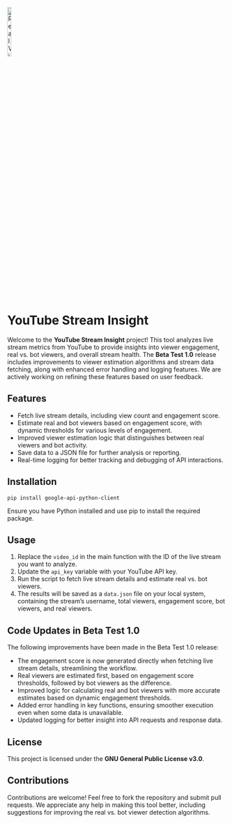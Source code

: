 <!DOCTYPE html>
<html lang="en">
<head>
    <meta charset="UTF-8">
    <meta name="viewport" content="width=device-width, initial-scale=1.0">
</head>
<body>
        <img src="https://github.com/user-attachments/assets/99f3051c-76e7-48d5-b921-6a3846358ece" alt="RealView Audit Tool Overview" style="width:17%;max-width:50px;">

<h1>YouTube Stream Insight</h1>
<p>Welcome to the <strong>YouTube Stream Insight</strong> project! This tool analyzes live stream metrics from YouTube to provide insights into viewer engagement, real vs. bot viewers, and overall stream health. The <strong>Beta Test 1.0</strong> release includes improvements to viewer estimation algorithms and stream data fetching, along with enhanced error handling and logging features. We are actively working on refining these features based on user feedback.</p>

<h2>Features</h2>
<ul>
    <li>Fetch live stream details, including view count and engagement score.</li>
    <li>Estimate real and bot viewers based on engagement score, with dynamic thresholds for various levels of engagement.</li>
    <li>Improved viewer estimation logic that distinguishes between real viewers and bot activity.</li>
    <li>Save data to a JSON file for further analysis or reporting.</li>
    <li>Real-time logging for better tracking and debugging of API interactions.</li>
</ul>

<h2>Installation</h2>
<pre><code>pip install google-api-python-client</code></pre>
<p>Ensure you have Python installed and use pip to install the required package.</p>

<h2>Usage</h2>
<ol>
    <li>Replace the <code>video_id</code> in the main function with the ID of the live stream you want to analyze.</li>
    <li>Update the <code>api_key</code> variable with your YouTube API key.</li>
    <li>Run the script to fetch live stream details and estimate real vs. bot viewers.</li>
    <li>The results will be saved as a <code>data.json</code> file on your local system, containing the stream’s username, total viewers, engagement score, bot viewers, and real viewers.</li>
</ol>

<h2>Code Updates in Beta Test 1.0</h2>
<p>The following improvements have been made in the Beta Test 1.0 release:</p>
<ul>
    <li>The engagement score is now generated directly when fetching live stream details, streamlining the workflow.</li>
    <li>Real viewers are estimated first, based on engagement score thresholds, followed by bot viewers as the difference.</li>
    <li>Improved logic for calculating real and bot viewers with more accurate estimates based on dynamic engagement thresholds.</li>
    <li>Added error handling in key functions, ensuring smoother execution even when some data is unavailable.</li>
    <li>Updated logging for better insight into API requests and response data.</li>
</ul>

<h2>License</h2>
<p>This project is licensed under the <strong>GNU General Public License v3.0</strong>.</p>

<h2>Contributions</h2>
<p>Contributions are welcome! Feel free to fork the repository and submit pull requests. We appreciate any help in making this tool better, including suggestions for improving the real vs. bot viewer detection algorithms.</p>

</body>
</html>
